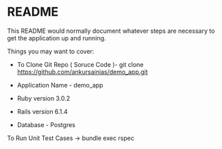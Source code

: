 # README

This README would normally document whatever steps are necessary to get the
application up and running.

Things you may want to cover:

- To Clone Git Repo ( Soruce Code )- git clone https://github.com/ankursainias/demo_app.git

- Application Name - demo_app

- Ruby version 3.0.2

- Rails version 6.1.4

- Database - Postgres

To Run Unit Test Cases -> bundle exec rspec

